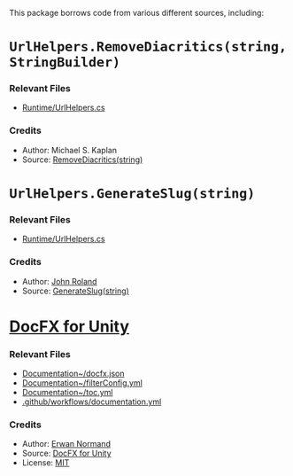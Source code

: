 This package borrows code from various different sources, including:

# `UrlHelpers.RemoveDiacritics(string, StringBuilder)`

### Relevant Files
- [Runtime/UrlHelpers.cs](https://github.com/OmiyaGames/omiya-games-web/blob/master/Runtime/UrlHelpers.cs)

### Credits
- Author: Michael S. Kaplan
- Source: [RemoveDiacritics(string)](http://archives.miloush.net/michkap/archive/2007/05/14/2629747.html)

# `UrlHelpers.GenerateSlug(string)`

### Relevant Files
- [Runtime/UrlHelpers.cs](https://github.com/OmiyaGames/omiya-games-web/blob/master/Runtime/UrlHelpers.cs)

### Credits
- Author: [John Roland](http://predicatet.blogspot.com)
- Source: [GenerateSlug(string)](http://predicatet.blogspot.com/2009/04/improved-c-slug-generator-or-how-to.html)



# [DocFX for Unity](https://github.com/NormandErwan/DocFxForUnity)

### Relevant Files
- [Documentation~/docfx.json](https://github.com/OmiyaGames/omiya-games-web/blob/master/Documentation~/docfx.json)
- [Documentation~/filterConfig.yml](https://github.com/OmiyaGames/omiya-games-web/blob/master/Documentation~/filterConfig.yml)
- [Documentation~/toc.yml](https://github.com/OmiyaGames/omiya-games-web/blob/master/Documentation~/toc.yml)
- [.github/workflows/documentation.yml](https://github.com/OmiyaGames/omiya-games-web/blob/master/.github/workflows/documentation.yml)

### Credits
- Author: [Erwan Normand](https://github.com/NormandErwan)
- Source: [DocFX for Unity](https://github.com/NormandErwan/DocFxForUnity)
- License: [MIT](https://github.com/NormandErwan/DocFxForUnity/blob/master/LICENSE)
